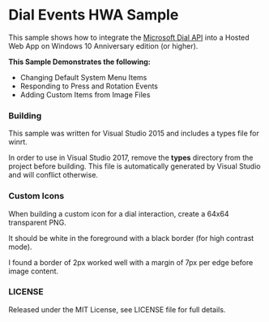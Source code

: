 Dial Events HWA Sample
======================
This sample shows how to integrate the [Microsoft Dial API](https://docs.microsoft.com/en-us/windows/uwp/input-and-devices/windows-wheel-interactions) into a Hosted Web App on Windows 10 Anniversary edition (or higher).

**This Sample Demonstrates the following:**

* Changing Default System Menu Items
* Responding to Press and Rotation Events
* Adding Custom Items from Image Files

### Building
This sample was written for Visual Studio 2015 and includes a types file for winrt.

In order to use in Visual Studio 2017, remove the **types** directory from the project before building.  This file is automatically generated by Visual Studio and will conflict otherwise.

### Custom Icons
When building a custom icon for a dial interaction, create a 64x64 transparent PNG.

It should be white in the foreground with a black border (for high contrast mode).

I found a border of 2px worked well with a margin of 7px per edge before image content.

### LICENSE
Released under the MIT License, see LICENSE file for full details.
